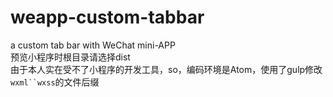 # weapp-custom-tabbar
a custom tab bar with WeChat mini-APP
<br/>预览小程序时根目录请选择dist
<br/>由于本人实在受不了小程序的开发工具，so，编码环境是Atom，使用了gulp修改`wxml``wxss`的文件后缀
